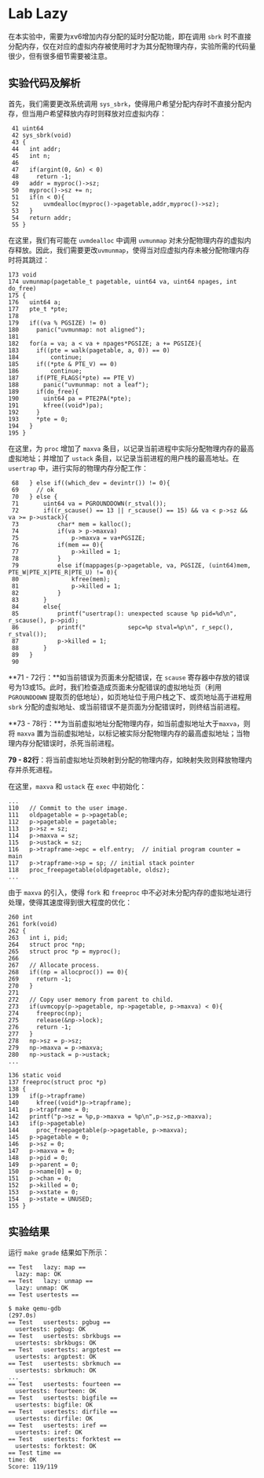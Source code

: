 # Lab Lazy

在本实验中，需要为xv6增加内存分配的延时分配功能，即在调用 `sbrk` 时不直接分配内存，仅在对应的虚拟内存被使用时才为其分配物理内存，实验所需的代码量很少，但有很多细节需要被注意。

## 实验代码及解析

首先，我们需要更改系统调用 `sys_sbrk`，使得用户希望分配内存时不直接分配内存，但当用户希望释放内存时则释放对应虚拟内存：

```
 41 uint64
 42 sys_sbrk(void)
 43 {
 44   int addr;
 45   int n;
 46   
 47   if(argint(0, &n) < 0)
 48     return -1;
 49   addr = myproc()->sz;
 50   myproc()->sz += n; 
 51   if(n < 0){
 52       uvmdealloc(myproc()->pagetable,addr,myproc()->sz);
 53   } 
 54   return addr;
 55 }   
```

在这里，我们有可能在 `uvmdealloc` 中调用 `uvmunmap` 对未分配物理内存的虚拟内存释放。因此，我们需要更改`uvmunmap`，使得当对应虚拟内存未被分配物理内存时将其跳过：

```
173 void
174 uvmunmap(pagetable_t pagetable, uint64 va, uint64 npages, int do_free)
175 {
176   uint64 a;
177   pte_t *pte;
178 
179   if((va % PGSIZE) != 0)
180     panic("uvmunmap: not aligned");
181 
182   for(a = va; a < va + npages*PGSIZE; a += PGSIZE){
183     if((pte = walk(pagetable, a, 0)) == 0)
184         continue;
185     if((*pte & PTE_V) == 0)
186         continue;
187     if(PTE_FLAGS(*pte) == PTE_V)
188       panic("uvmunmap: not a leaf");
189     if(do_free){
190       uint64 pa = PTE2PA(*pte);
191       kfree((void*)pa);
192     }
193     *pte = 0;
194   }
195 }
```

在这里，为 `proc` 增加了 `maxva` 条目，以记录当前进程中实际分配物理内存的最高虚拟地址；并增加了 `ustack` 条目，以记录当前进程的用户栈的最高地址。在 `usertrap` 中，进行实际的物理内存分配工作：

```
 68   } else if((which_dev = devintr()) != 0){
 69     // ok
 70   } else {
 71       uint64 va = PGROUNDDOWN(r_stval());
 72       if((r_scause() == 13 || r_scause() == 15) && va < p->sz && va >= p->ustack){
 73           char* mem = kalloc();
 74           if(va > p->maxva)
 75               p->maxva = va+PGSIZE;
 76           if(mem == 0){
 77               p->killed = 1;
 78           }
 79           else if(mappages(p->pagetable, va, PGSIZE, (uint64)mem, PTE_W|PTE_X|PTE_R|PTE_U) != 0){
 80               kfree(mem);
 81               p->killed = 1;
 82           }
 83       }
 84       else{
 85           printf("usertrap(): unexpected scause %p pid=%d\n", r_scause(), p->pid);
 86           printf("            sepc=%p stval=%p\n", r_sepc(), r_stval());
 87           p->killed = 1;
 88       }
 89   }
 90 
```

**71 - 72行：**如当前错误为页面未分配错误，在 `scause` 寄存器中存放的错误号为13或15。此时，我们检查造成页面未分配错误的虚拟地址页（利用 `PGROUNDDOWN` 提取页的低地址），如页地址位于用户栈之下、或页地址高于进程用 `sbrk` 分配的虚拟地址、或当前错误不是页面为分配错误时，则终结当前进程。

**73 - 78行：**为当前虚拟地址分配物理内存，如当前虚拟地址大于`maxva`，则将 `maxva` 置为当前虚拟地址，以标记被实际分配物理内存的最高虚拟地址；当物理内存分配错误时，杀死当前进程。

**79 - 82行**：将当前虚拟地址页映射到分配的物理内存，如映射失败则释放物理内存并杀死进程。

在这里，`maxva` 和 `ustack` 在 `exec` 中初始化：

```
...
110   // Commit to the user image.
111   oldpagetable = p->pagetable;
112   p->pagetable = pagetable;
113   p->sz = sz;
114   p->maxva = sz;
115   p->ustack = sz;
116   p->trapframe->epc = elf.entry;  // initial program counter = main
117   p->trapframe->sp = sp; // initial stack pointer
118   proc_freepagetable(oldpagetable, oldsz);
...
```

由于 `maxva` 的引入，使得 `fork` 和 `freeproc` 中不必对未分配内存的虚拟地址进行处理，使得其速度得到很大程度的优化：

```
260 int
261 fork(void)
262 {
263   int i, pid;
264   struct proc *np;
265   struct proc *p = myproc();
266 
267   // Allocate process.
268   if((np = allocproc()) == 0){
269     return -1;
270   }
271 
272   // Copy user memory from parent to child.
273   if(uvmcopy(p->pagetable, np->pagetable, p->maxva) < 0){
274     freeproc(np);
275     release(&np->lock);
276     return -1;
277   }
278   np->sz = p->sz;
279   np->maxva = p->maxva;
280   np->ustack = p->ustack;
...
```

```
136 static void
137 freeproc(struct proc *p)
138 {
139   if(p->trapframe)
140     kfree((void*)p->trapframe);
141   p->trapframe = 0;
142   printf("p->sz = %p,p->maxva = %p\n",p->sz,p->maxva);
143   if(p->pagetable)
144     proc_freepagetable(p->pagetable, p->maxva);
145   p->pagetable = 0;
146   p->sz = 0;
147   p->maxva = 0;
148   p->pid = 0;
149   p->parent = 0;
150   p->name[0] = 0;
151   p->chan = 0;
152   p->killed = 0;
153   p->xstate = 0;
154   p->state = UNUSED;
155 }
```



## 实验结果

运行 `make grade` 结果如下所示：

```
== Test   lazy: map == 
  lazy: map: OK 
== Test   lazy: unmap == 
  lazy: unmap: OK 
== Test usertests == 

$ make qemu-gdb
(297.0s) 
== Test   usertests: pgbug == 
  usertests: pgbug: OK 
== Test   usertests: sbrkbugs == 
  usertests: sbrkbugs: OK 
== Test   usertests: argptest == 
  usertests: argptest: OK 
== Test   usertests: sbrkmuch == 
  usertests: sbrkmuch: OK 
...
== Test   usertests: fourteen == 
  usertests: fourteen: OK 
== Test   usertests: bigfile == 
  usertests: bigfile: OK 
== Test   usertests: dirfile == 
  usertests: dirfile: OK 
== Test   usertests: iref == 
  usertests: iref: OK 
== Test   usertests: forktest == 
  usertests: forktest: OK 
== Test time == 
time: OK 
Score: 119/119
```

